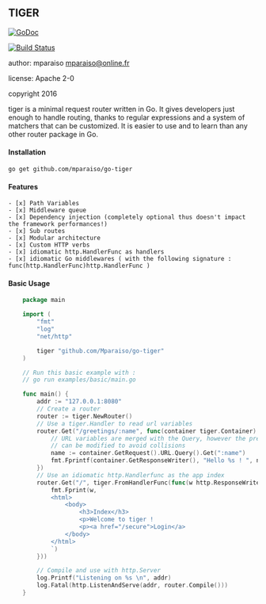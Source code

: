 TIGER
------

[![GoDoc](https://godoc.org/github.com/Mparaiso/go-tiger?status.png)](https://godoc.org/github.com/Mparaiso/go-tiger)

[![Build Status](https://travis-ci.org/Mparaiso/go-tiger.svg?branch=master)](https://travis-ci.org/Mparaiso/go-tiger)

author: mparaiso <mparaiso@online.fr>

license: Apache 2-0

copyright 2016

tiger is a minimal request router written in Go. 
It gives developers just enough to handle routing, thanks to regular expressions and 
a system of matchers that can be customized. It is easier to use and to learn than any 
other router package in Go.

#### Installation

    go get github.com/mparaiso/go-tiger

#### Features

    - [x] Path Variables
    - [x] Middleware queue
    - [x] Dependency injection (completely optional thus doesn't impact the framework performances!)
    - [x] Sub routes
    - [x] Modular architecture
    - [x] Custom HTTP verbs
    - [x] idiomatic http.HandlerFunc as handlers
    - [x] idiomatic Go middlewares ( with the following signature : func(http.HandlerFunc)http.HandlerFunc )

#### Basic Usage

```go
    package main

    import (
        "fmt"
        "log"
        "net/http"

        tiger "github.com/Mparaiso/go-tiger"
    )

    // Run this basic example with :
    // go run examples/basic/main.go

    func main() {
        addr := "127.0.0.1:8080"
        // Create a router
        router := tiger.NewRouter()
        // Use a tiger.Handler to read url variables
        router.Get("/greetings/:name", func(container tiger.Container) {
            // URL variables are merged with the Query, however the prefix 
            // can be modified to avoid collisions
            name := container.GetRequest().URL.Query().Get(":name")
            fmt.Fprintf(container.GetResponseWriter(), "Hello %s ! ", name)
        })
        // Use an idiomatic http.Handlerfunc as the app index
        router.Get("/", tiger.FromHandlerFunc(func(w http.ResponseWriter, r *http.Request) {
            fmt.Fprint(w, `
            <html>
                <body>
                    <h3>Index</h3>
                    <p>Welcome to tiger !
                    <p><a href="/secure">Login</a>
                </body>
            </html>
            `)
        }))

        // Compile and use with http.Server
        log.Printf("Listening on %s \n", addr)
        log.Fatal(http.ListenAndServe(addr, router.Compile()))
    }
```
